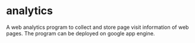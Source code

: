 analytics
=========

A web analytics program to collect and store page visit information of web pages. The program can be deployed on google app engine.
